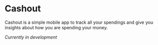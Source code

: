 # Cashout

Cashout is a simple mobile app to track all your spendings and give you insights about how you are spending your money.

_Currently in development_
